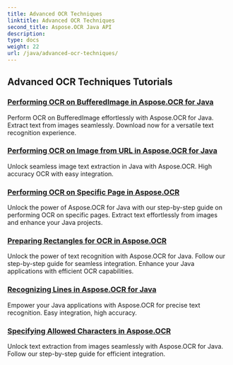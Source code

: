 ```yaml
---
title: Advanced OCR Techniques
linktitle: Advanced OCR Techniques
second_title: Aspose.OCR Java API
description: 
type: docs
weight: 22
url: /java/advanced-ocr-techniques/
---
```


## Advanced OCR Techniques Tutorials
### [Performing OCR on BufferedImage in Aspose.OCR for Java](./perform-ocr-buffered-image/)
Perform OCR on BufferedImage effortlessly with Aspose.OCR for Java. Extract text from images seamlessly. Download now for a versatile text recognition experience.
### [Performing OCR on Image from URL in Aspose.OCR for Java](./perform-ocr-image-from-url/)
Unlock seamless image text extraction in Java with Aspose.OCR. High accuracy OCR with easy integration.
### [Performing OCR on Specific Page in Aspose.OCR](./perform-ocr-on-page/)
Unlock the power of Aspose.OCR for Java with our step-by-step guide on performing OCR on specific pages. Extract text effortlessly from images and enhance your Java projects.
### [Preparing Rectangles for OCR in Aspose.OCR](./prepare-rectangles-for-ocr/)
Unlock the power of text recognition with Aspose.OCR for Java. Follow our step-by-step guide for seamless integration. Enhance your Java applications with efficient OCR capabilities.
### [Recognizing Lines in Aspose.OCR for Java](./recognize-lines/)
Empower your Java applications with Aspose.OCR for precise text recognition. Easy integration, high accuracy.
### [Specifying Allowed Characters in Aspose.OCR](./specify-allowed-characters/)
Unlock text extraction from images seamlessly with Aspose.OCR for Java. Follow our step-by-step guide for efficient integration.